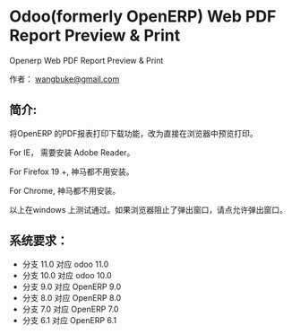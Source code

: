 Odoo(formerly OpenERP) Web PDF Report Preview & Print
==============

Openerp Web PDF Report Preview & Print

作者： wangbuke@gmail.com

简介:
------

将OpenERP 的PDF报表打印下载功能，改为直接在浏览器中预览打印。

For IE， 需要安装 Adobe Reader。

For Firefox 19 +, 神马都不用安装。

For Chrome, 神马都不用安装。

以上在windows 上测试通过。如果浏览器阻止了弹出窗口，请点允许弹出窗口。


系统要求：
----------
* 分支 11.0 对应 odoo 11.0 
* 分支 10.0 对应 odoo 10.0 
* 分支 9.0 对应 OpenERP 9.0 
* 分支 8.0 对应 OpenERP 8.0 
* 分支 7.0 对应 OpenERP 7.0 
* 分支 6.1 对应 OpenERP 6.1 


